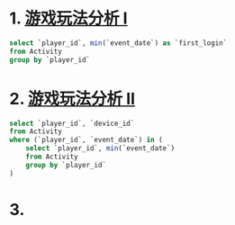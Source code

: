 # 1. [游戏玩法分析 I](https://leetcode.cn/problems/game-play-analysis-i/)

```sql
select `player_id`, min(`event_date`) as `first_login`
from Activity
group by `player_id`
```



# 2. [游戏玩法分析 II](https://leetcode.cn/problems/game-play-analysis-ii/)

```sql
select `player_id`, `device_id`
from Activity
where (`player_id`, `event_date`) in (
    select `player_id`, min(`event_date`)
    from Activity
    group by `player_id`
)
```



# 3. 